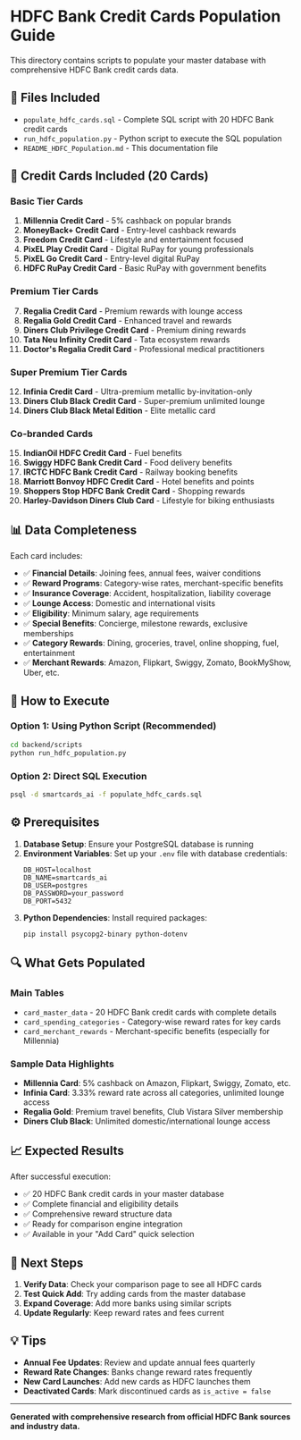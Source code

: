 # HDFC Bank Credit Cards Population Guide

This directory contains scripts to populate your master database with comprehensive HDFC Bank credit cards data.

## 📁 Files Included

- `populate_hdfc_cards.sql` - Complete SQL script with 20 HDFC Bank credit cards
- `run_hdfc_population.py` - Python script to execute the SQL population
- `README_HDFC_Population.md` - This documentation file

## 🏦 Credit Cards Included (20 Cards)

### Basic Tier Cards
1. **Millennia Credit Card** - 5% cashback on popular brands
2. **MoneyBack+ Credit Card** - Entry-level cashback rewards
3. **Freedom Credit Card** - Lifestyle and entertainment focused
4. **PixEL Play Credit Card** - Digital RuPay for young professionals
5. **PixEL Go Credit Card** - Entry-level digital RuPay
6. **HDFC RuPay Credit Card** - Basic RuPay with government benefits

### Premium Tier Cards
7. **Regalia Credit Card** - Premium rewards with lounge access
8. **Regalia Gold Credit Card** - Enhanced travel and rewards
9. **Diners Club Privilege Credit Card** - Premium dining rewards
10. **Tata Neu Infinity Credit Card** - Tata ecosystem rewards
11. **Doctor's Regalia Credit Card** - Professional medical practitioners

### Super Premium Tier Cards
12. **Infinia Credit Card** - Ultra-premium metallic by-invitation-only
13. **Diners Club Black Credit Card** - Super-premium unlimited lounge
14. **Diners Club Black Metal Edition** - Elite metallic card

### Co-branded Cards
15. **IndianOil HDFC Credit Card** - Fuel benefits
16. **Swiggy HDFC Bank Credit Card** - Food delivery benefits
17. **IRCTC HDFC Bank Credit Card** - Railway booking benefits
18. **Marriott Bonvoy HDFC Credit Card** - Hotel benefits and points
19. **Shoppers Stop HDFC Bank Credit Card** - Shopping rewards
20. **Harley-Davidson Diners Club Card** - Lifestyle for biking enthusiasts

## 📊 Data Completeness

Each card includes:
- ✅ **Financial Details**: Joining fees, annual fees, waiver conditions
- ✅ **Reward Programs**: Category-wise rates, merchant-specific benefits  
- ✅ **Insurance Coverage**: Accident, hospitalization, liability coverage
- ✅ **Lounge Access**: Domestic and international visits
- ✅ **Eligibility**: Minimum salary, age requirements
- ✅ **Special Benefits**: Concierge, milestone rewards, exclusive memberships
- ✅ **Category Rewards**: Dining, groceries, travel, online shopping, fuel, entertainment
- ✅ **Merchant Rewards**: Amazon, Flipkart, Swiggy, Zomato, BookMyShow, Uber, etc.

## 🚀 How to Execute

### Option 1: Using Python Script (Recommended)
```bash
cd backend/scripts
python run_hdfc_population.py
```

### Option 2: Direct SQL Execution
```bash
psql -d smartcards_ai -f populate_hdfc_cards.sql
```

## ⚙️ Prerequisites

1. **Database Setup**: Ensure your PostgreSQL database is running
2. **Environment Variables**: Set up your `.env` file with database credentials:
   ```
   DB_HOST=localhost
   DB_NAME=smartcards_ai
   DB_USER=postgres
   DB_PASSWORD=your_password
   DB_PORT=5432
   ```
3. **Python Dependencies**: Install required packages:
   ```bash
   pip install psycopg2-binary python-dotenv
   ```

## 🔍 What Gets Populated

### Main Tables
- `card_master_data` - 20 HDFC Bank credit cards with complete details
- `card_spending_categories` - Category-wise reward rates for key cards
- `card_merchant_rewards` - Merchant-specific benefits (especially for Millennia)

### Sample Data Highlights
- **Millennia Card**: 5% cashback on Amazon, Flipkart, Swiggy, Zomato, etc.
- **Infinia Card**: 3.33% reward rate across all categories, unlimited lounge access
- **Regalia Gold**: Premium travel benefits, Club Vistara Silver membership
- **Diners Club Black**: Unlimited domestic/international lounge access

## 📈 Expected Results

After successful execution:
- ✅ 20 HDFC Bank credit cards in your master database
- ✅ Complete financial and eligibility details
- ✅ Comprehensive reward structure data
- ✅ Ready for comparison engine integration
- ✅ Available in your "Add Card" quick selection

## 🎯 Next Steps

1. **Verify Data**: Check your comparison page to see all HDFC cards
2. **Test Quick Add**: Try adding cards from the master database
3. **Expand Coverage**: Add more banks using similar scripts
4. **Update Regularly**: Keep reward rates and fees current

## 💡 Tips

- **Annual Fee Updates**: Review and update annual fees quarterly
- **Reward Rate Changes**: Banks change reward rates frequently
- **New Card Launches**: Add new cards as HDFC launches them
- **Deactivated Cards**: Mark discontinued cards as `is_active = false`

---

**Generated with comprehensive research from official HDFC Bank sources and industry data.** 